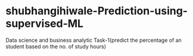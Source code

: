 # shubhangihiwale-Prediction-using-supervised-ML
Data science and business analytic Task-1(predict the percentage of an student based on the no. of study hours)

